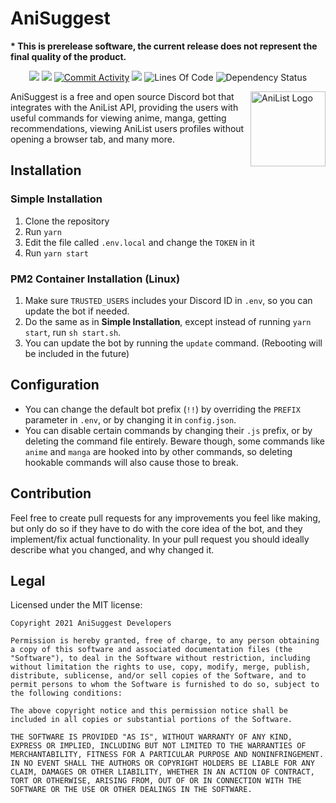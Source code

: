 # AniSuggest
**\* This is prerelease software, the current release does not represent the final quality of the product.**
<p align="center">
    <a href="https://www.codacy.com?utm_source=github.com&amp;utm_medium=referral&amp;utm_content=TibixDev/AniSuggest&amp;utm_campaign=Badge_Grade" alt="Codacy Code Quality">
        <img src="https://app.codacy.com/project/badge/Grade/21b43885505b44a08784ad868babbd10" /></a>
    <a href="https://github.com/TibixDev/AniSuggest/blob/main/LICENSE" alt="MIT License Badge">
        <img src="https://img.shields.io/badge/license-MIT-brightgreen" /></a>
    <a href="https://github.com/TibixDev/AniSuggest/">
        <img src="https://img.shields.io/github/commit-activity/m/TibixDev/AniSuggest" alt="Commit Activity"/></a>
    <a href="https://discord.gg/WK3C4a5P">
        <img src="https://img.shields.io/discord/884525603628388372?label=Discord"></a>
        <img src="https://img.shields.io/tokei/lines/github/TibixDev/AniSuggest" alt="Lines Of Code">
       <img src="https://img.shields.io/david/TibixDev/AniSuggest" alt="Dependency Status">
</p>

<img src="https://i.imgur.com/FGkMOoa.png" align="right"
     alt="AniList Logo" width="120" height="120">
    

AniSuggest is a free and open source Discord bot that integrates with the AniList API, providing the users with useful commands for viewing anime, manga, getting recommendations, viewing AniList users profiles without opening a browser tab, and many more.

## Installation
### Simple Installation
 1. Clone the repository
 2. Run `yarn`
 3. Edit the file called `.env.local` and change the `TOKEN` in it
 4. Run `yarn start`

### PM2 Container Installation (Linux)
 1. Make sure `TRUSTED_USERS` includes your Discord ID in `.env`, so you can update the bot if needed.
 2. Do the same as in **Simple Installation**, except instead of running `yarn start`, run `sh start.sh`.
 3. You can update the bot by running the `update` command.  (Rebooting will be included in the future)  

## Configuration
 * You can change the default bot prefix (`!!`) by overriding the `PREFIX` parameter in `.env`, or by changing it in `config.json`.
 * You can disable certain commands by changing their `.js` prefix, or by deleting the command file entirely. Beware though, some commands like `anime` and `manga` are hooked into by other commands, so deleting hookable commands will also cause those to break.

## Contribution
Feel free to create pull requests for any improvements you feel like making, but only do so if they have to do with the core idea of the bot, and they implement/fix actual functionality. In your pull request you should ideally describe what you changed, and why changed it.

## Legal
Licensed under the MIT license:
```text
Copyright 2021 AniSuggest Developers

Permission is hereby granted, free of charge, to any person obtaining a copy of this software and associated documentation files (the "Software"), to deal in the Software without restriction, including without limitation the rights to use, copy, modify, merge, publish, distribute, sublicense, and/or sell copies of the Software, and to permit persons to whom the Software is furnished to do so, subject to the following conditions:

The above copyright notice and this permission notice shall be included in all copies or substantial portions of the Software.

THE SOFTWARE IS PROVIDED "AS IS", WITHOUT WARRANTY OF ANY KIND, EXPRESS OR IMPLIED, INCLUDING BUT NOT LIMITED TO THE WARRANTIES OF MERCHANTABILITY, FITNESS FOR A PARTICULAR PURPOSE AND NONINFRINGEMENT. IN NO EVENT SHALL THE AUTHORS OR COPYRIGHT HOLDERS BE LIABLE FOR ANY CLAIM, DAMAGES OR OTHER LIABILITY, WHETHER IN AN ACTION OF CONTRACT, TORT OR OTHERWISE, ARISING FROM, OUT OF OR IN CONNECTION WITH THE SOFTWARE OR THE USE OR OTHER DEALINGS IN THE SOFTWARE.